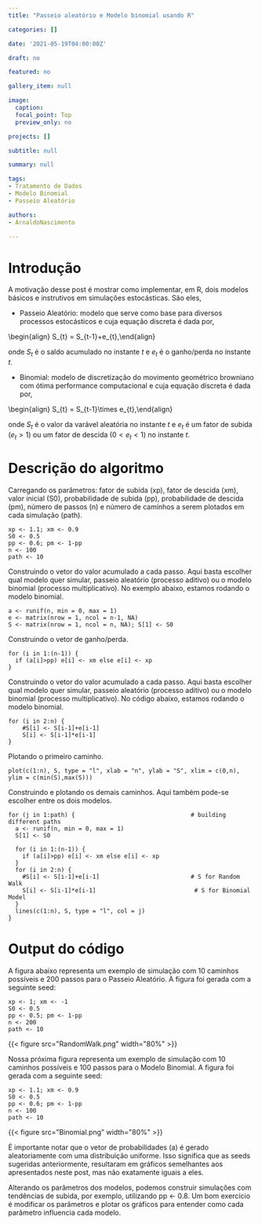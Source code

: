 ```yaml
---
title: "Passeio aleatório e Modelo binomial usando R"

categories: []

date: '2021-05-19T04:00:00Z' 

draft: no

featured: no

gallery_item: null

image:
  caption: 
  focal_point: Top
  preview_only: no

projects: []

subtitle: null

summary: null

tags: 
- Tratamento de Dados
- Modelo Binomial
- Passeio Aleatório

authors:
- ArnaldoNascimento

---
```


# Introdução
A motivação desse post é mostrar como implementar, em R, dois modelos básicos e instrutivos em simulações estocásticas. São eles,

- Passeio Aleatório: modelo que serve como base para diversos processos estocásticos e cuja equação discreta é dada por,

\begin{align} S_{t} = S_{t-1}+e_{t},\end{align} 

onde $S_t$ é o saldo acumulado no instante $t$ e $e_{t}$ é o ganho/perda no instante $t$.

- Binomial: modelo de discretização do movimento geométrico browniano com ótima performance computacional e cuja equação discreta é dada por,

\begin{align} S_{t} = S_{t-1}\times e_{t},\end{align}

onde $S_t$ é o valor da varável aleatória no instante $t$ e $e_{t}$ é um fator de subida ($e_{t}>1$) ou um fator de descida ($0<e_{t}<1$) no instante $t$.

# Descrição do algoritmo 
Carregando os parâmetros: fator de subida (xp), fator de descida (xm), valor inicial (S0), probabilidade de subida (pp), probabilidade de descida (pm), número de passos (n) e número de caminhos a serem plotados em cada simulação (path).


    xp <- 1.1; xm <- 0.9         
    S0 <- 0.5                   
    pp <- 0.6; pm <- 1-pp        
    n <- 100                    
    path <- 10


Construindo o vetor do valor acumulado a cada passo. Aqui basta escolher qual modelo quer simular, passeio aleatório (processo aditivo) ou o modelo binomial (processo multiplicativo). No exemplo abaixo, estamos rodando o modelo binomial.

    a <- runif(n, min = 0, max = 1)                    
    e <- matrix(nrow = 1, ncol = n-1, NA)               
    S <- matrix(nrow = 1, ncol = n, NA); S[1] <- S0


Construindo o vetor de ganho/perda.

    for (i in 1:(n-1)) {
      if (a[i]>pp) e[i] <- xm else e[i] <- xp           
    }


Construindo o vetor do valor acumulado a cada passo. Aqui basta escolher qual modelo quer simular, passeio aleatório (processo aditivo) ou o modelo binomial (processo multiplicativo). No código abaixo, estamos rodando o modelo binomial.


    for (i in 2:n) {
        #S[i] <- S[i-1]+e[i-1]                         
        S[i] <- S[i-1]*e[i-1]                          
    }


Plotando o primeiro caminho.

    plot(c(1:n), S, type = "l", xlab = "n", ylab = "S", xlim = c(0,n), ylim = c(min(S),max(S)))


Construindo e plotando os demais caminhos. Aqui também pode-se escolher entre os dois modelos.

    for (j in 1:path) {                                 # building different paths
      a <- runif(n, min = 0, max = 1)
      S[1] <- S0

      for (i in 1:(n-1)) {
        if (a[i]>pp) e[i] <- xm else e[i] <- xp
      }
      for (i in 2:n) {
        #S[i] <- S[i-1]+e[i-1]                          # S for Random Walk
        S[i] <- S[i-1]*e[i-1]                            # S for Binomial Model
      }
      lines(c(1:n), S, type = "l", col = j)            
    }


# Output do código

A figura abaixo representa um exemplo de simulação com 10 caminhos possíveis e 200 passos para o Passeio Aleatório. A figura foi gerada com a seguinte seed:

    xp <- 1; xm <- -1         
    S0 <- 0.5                    
    pp <- 0.5; pm <- 1-pp        
    n <- 200                     
    path <- 10 

{{< figure src="RandomWalk.png" width="80%" >}}

Nossa próxima figura representa um exemplo de simulação com 10 caminhos possíveis e 100 passos para o Modelo Binomial. A figura foi gerada com a seguinte seed:

    xp <- 1.1; xm <- 0.9        
    S0 <- 0.5                   
    pp <- 0.6; pm <- 1-pp       
    n <- 100                    
    path <- 10  


{{< figure src="Binomial.png" width="80%" >}}

É importante notar que o vetor de probabilidades (a) é gerado aleatoriamente com uma distribuição uniforme. Isso significa que as seeds sugeridas anteriormente, resultaram em gráficos semelhantes aos apresentados neste post, mas não exatamente iguais a eles.

Alterando os parâmetros dos modelos, podemos construir simulações com tendências de subida, por exemplo, utilizando pp <- 0.8. Um bom exercício é modificar os parâmetros e plotar os gráficos para entender como cada parâmetro influencia cada modelo.

